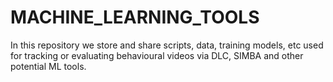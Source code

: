 # MACHINE_LEARNING_TOOLS
 In this repository we store and share scripts, data, training models, etc used for tracking or evaluating behavioural videos via DLC, SIMBA and other potential ML tools. 
